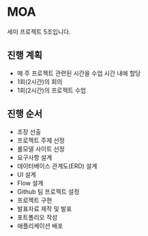 # MOA

세미 프로젝트 5조입니다.

## 진행 계획
* 매 주 프로젝트 관련된 시간을 수업 시간 내에 할당
* 1회(2시간)의 회의
* 1회(2시간)의 프로젝트 수업

## 진행 순서
* 조장 선출
* 프로젝트 주제 선정
* 롤모델 사이트 선정
* 요구사항 설계
* 데이터베이스 관계도(ERD) 설계
* UI 설계
* Flow 설계
* Github 팀 프로젝트 설정
* 프로젝트 구현
* 발표자료 제작 및 발표
* 포트폴리오 작성
* 애플리케이션 배포
